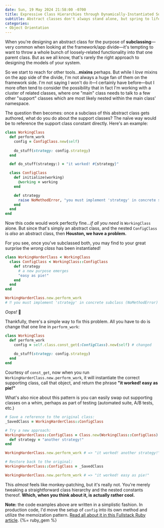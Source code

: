 ```yaml
---
date: Sun, 19 May 2024 21:58:00 -0700
title: Expressive Class Hierarchies through Dynamically-Instantiated Support Objects
subtitle: Abstract classes don't always stand alone, but spring to life as a part of an object cluster. Here's how to ensure you're always instantiating the right ones.
categories:
- Object Orientation
---
```


When you're designing an abstract class for the purpose of **subclassing**—very common when looking at the framework/app divide—it's tempting to want to throw a whole bunch of loosely-related functionality into that one parent class. But as we all know, that's rarely the right approach to designing the models of your system.

So we start to reach for other tools…**mixins** perhaps. But while I _love_ mixins on the app side of the divide, I'm not always a huge fan of them on the framework side. I'm not saying I won't do it—I certainly have before—but I more often tend to consider the possibility that in fact I'm working with a cluster of related classes, where one "main" class needs to talk to a few other "support" classes which are most likely nested within the main class' namespace.

The question then becomes: once a subclass of this abstract class gets authored, what do you do about the support classes? The naïve way would be to reference the support class constant directly. Here's an example:

```ruby
class WorkingClass
  def perform_work
    config = ConfigClass.new(self)
    
    do_stuff(strategy: config.strategy)
  end

  def do_stuff(strategy:) = "it worked! #{strategy}"

  class ConfigClass
    def initialize(working)
      @working = working
    end

    def strategy
      raise NoMethodError, "you must implement 'strategy' in concrete subclass"
    end
  end
end
```

Now this code would work perfectly fine…_if all you need_ is `WorkingClass` alone. But since that's simply an abstract class, and the nested `ConfigClass` is _also_ an abstract class, then **Houston, we have a problem.**

For you see, once you've subclassed both, you may find to your great surprise the _wrong class_ has been instantiated!

```ruby
class WorkingHarderClass < WorkingClass
  class ConfigClass < WorkingClass::ConfigClass
    def strategy
      # a new purpose emerges
      "easy as pie!"
    end
  end
end

WorkingHarderClass.new.perform_work
# ‼️ you must implement 'strategy' in concrete subclass (NoMethodError)
```

_Oops!_ 😬

Thankfully, there's a simple way to fix this problem. All you have to do is change that one line in `perform_work`:

```ruby
class WorkingClass
  def perform_work
    config = self.class.const_get(:ConfigClass).new(self) # changed
    
    do_stuff(strategy: config.strategy)
  end
end
```

Courtesy of `const_get`, now when you run `WorkingHarderClass.new.perform_work`, it will instantiate the correct supporting class, call that object, and return the phrase **"it worked! easy as pie!"**

What's also nice about this pattern is you can easily swap out supporting classes on a whim, perhaps as part of testing (automated suite, A/B tests, etc.)

```ruby
# Save a reference to the original class:
_SavedClass = WorkingHarderClass::ConfigClass

# Try a new approach:
WorkingHarderClass::ConfigClass = Class.new(WorkingClass::ConfigClass) do
  def strategy = "another strategy!"
end

WorkingHarderClass.new.perform_work # => "it worked! another strategy!"

# Restore back to the original:
WorkingHarderClass::ConfigClass = _SavedClass

WorkingHarderClass.new.perform_work # => "it worked! easy as pie!"
```

This _almost_ feels like monkey-patching, but it's really not. You're merely tweaking a straightforward class hierarchy and the nested constants thereof. **Which, when you think about it, is actually rather cool.**

**Note:** the code examples above are written in a simplistic fashion. In production code, I'd move the setup of `config` into its own method and utilize the memoization pattern. [Read all about it in this Fullstack Ruby article](https://www.fullstackruby.dev/object-orientation/2021/03/23/better-oop-through-lazily-instantiated-memoized-dependencies/). {%= ruby_gem %}
